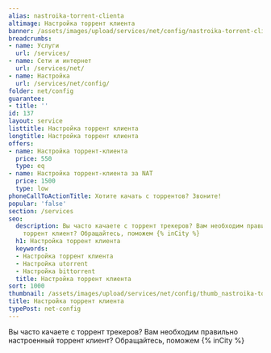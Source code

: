 ```yaml
---
alias: nastroika-torrent-clienta
altimage: Настройка торрент клиента
banner: /assets/images/upload/services/net/config/nastroika-torrent-clienta.jpg
breadcrumbs:
- name: Услуги
  url: /services/
- name: Сети и интернет
  url: /services/net/
- name: Настройка
  url: /services/net/config/
folder: net/config
guarantee:
- title: ''
id: 137
layout: service
listtitle: Настройка торрент клиента
longtitle: Настройка торрент клиента
offers:
- name: Настройка торрент-клиента
  price: 550
  type: eq
- name: Настройка торрент-клиента за NAT
  price: 1500
  type: low
phoneCallToActionTitle: Хотите качать с торрентов? Звоните!
popular: 'false'
section: /services
seo:
  description: Вы часто качаете с торрент трекеров? Вам необходим правильно настроенный
    торрент клиент? Обращайтесь, поможем {% inCity %}
  h1: Настройка торрент клиента
  keywords:
  - Настройка торрент клиента
  - Настройка utorrent
  - Настройка bittorrent
  title: Настройка торрент клиента
sort: 1000
thumbnail: /assets/images/upload/services/net/config/thumb_nastroika-torrent-clienta.jpg
title: Настройка торрент клиента
typePost: net-config
---
```

Вы часто качаете с торрент трекеров? Вам необходим правильно настроенный торрент клиент? Обращайтесь, поможем {% inCity %}